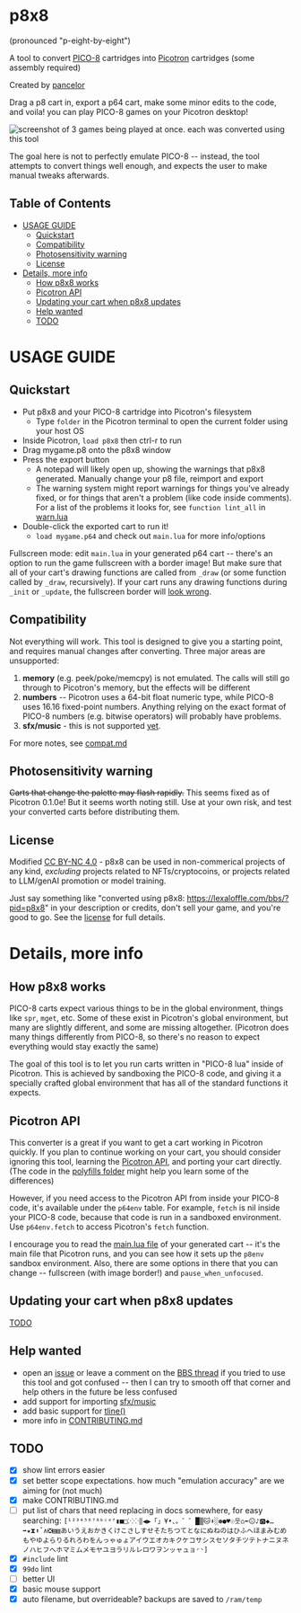 # p8x8

(pronounced "p-eight-by-eight")

A tool to convert [PICO-8](https://www.lexaloffle.com/pico-8.php) cartridges into [Picotron](https://www.lexaloffle.com/picotron.php) cartridges (some assembly required)

Created by [pancelor](https://pancelor.com/website2022-12)

Drag a p8 cart in, export a p64 cart, make some minor edits to the code, and voila! you can play PICO-8 games on your Picotron desktop!

![screenshot of 3 games being played at once. each was converted using this tool](https://github.com/pancelor/p8x8/assets/11308928/e3f6ae5e-24e3-4a98-a6c2-9aa8086ce299)

The goal here is not to perfectly emulate PICO-8 -- instead, the tool attempts to convert things well enough, and expects the user to make manual tweaks afterwards.

## Table of Contents
<!-- https://github.com/derlin/bitdowntoc -->
- [USAGE GUIDE](#usage-guide)
  - [Quickstart](#quickstart)
  - [Compatibility](#compatibility)
  - [Photosensitivity warning](#photosensitivity-warning)
  - [License](#license)
- [Details, more info](#details-more-info)
  - [How p8x8 works](#how-p8x8-works)
  - [Picotron API](#picotron-api)
  - [Updating your cart when p8x8 updates](#updating-your-cart-when-p8x8-updates)
  - [Help wanted](#help-wanted)
  - [TODO](#todo)



# USAGE GUIDE

## Quickstart

- Put p8x8 and your PICO-8 cartridge into Picotron's filesystem
	- Type `folder` in the Picotron terminal to open the current folder using your host OS
- Inside Picotron, `load p8x8` then ctrl-r to run
- Drag mygame.p8 onto the p8x8 window
- Press the export button
	- A notepad will likely open up, showing the warnings that p8x8 generated. Manually change your p8 file, reimport and export
	- The warning system might report warnings for things you've already fixed, or for things that aren't a problem (like code inside comments). For a list of the problems it looks for, see `function lint_all` in [warn.lua](https://github.com/pancelor/p8x8/blob/main/src/warn.lua#L74-L89)
- Double-click the exported cart to run it!
	- `load mygame.p64` and check out `main.lua` for more info/options

Fullscreen mode: edit `main.lua` in your generated p64 cart -- there's an option to run the game fullscreen with a border image! But make sure that all of your cart's drawing functions are called from `_draw` (or some function called by `_draw`, recursively). If your cart runs any drawing functions during `_init` or `_update`, the fullscreen border will [look wrong](https://github.com/pancelor/p8x8/issues/9).

## Compatibility

Not everything will work. This tool is designed to give you a starting point, and requires manual changes after converting. Three major areas are unsupported:
1. **memory** (e.g. peek/poke/memcpy) is not emulated. The calls will still go through to Picotron's memory, but the effects will be different
2. **numbers** -- Picotron uses a 64-bit float numeric type, while PICO-8 uses 16.16 fixed-point numbers. Anything relying on the exact format of PICO-8 numbers (e.g. bitwise operators) will probably have problems.
3. **sfx/music** - this is not supported [yet](https://github.com/pancelor/p8x8/issues/5).

For more notes, see [compat.md](./compat.md)

## Photosensitivity warning

~~Carts that change the palette may flash rapidly.~~ This seems fixed as of Picotron 0.1.0e! But it seems worth noting still. Use at your own risk, and test your converted carts before distributing them.

## License

Modified [CC BY-NC 4.0](https://creativecommons.org/licenses/by-nc/4.0/) - p8x8 can be used in non-commerical projects of any kind, *excluding* projects related to NFTs/cryptocoins, or projects related to LLM/genAI promotion or model training.

Just say something like "converted using p8x8: https://lexaloffle.com/bbs/?pid=p8x8" in your description or credits, don't sell your game, and you're good to go. See the [license](https://creativecommons.org/licenses/by-nc/4.0/) for full details.



# Details, more info

## How p8x8 works

PICO-8 carts expect various things to be in the global environment, things like `spr`, `mget`, etc. Some of these exist in Picotron's global environment, but many are slightly different, and some are missing altogether. (Picotron does many things differently from PICO-8, so there's no reason to expect everything would stay exactly the same)

The goal of this tool is to let you run carts written in "PICO-8 lua" inside of Picotron. This is achieved by sandboxing the PICO-8 code, and giving it a specially crafted global environment that has all of the standard functions it expects.

## Picotron API

This converter is a great if you want to get a cart working in Picotron quickly. If you plan to continue working on your cart, you should consider ignoring this tool, learning the [Picotron API](https://www.lexaloffle.com/picotron.php?page=faq), and porting your cart directly. (The code in the [polyfills folder](./baked/polyfill) might help you learn some of the differences)

However, if you need access to the Picotron API from inside your PICO-8 code, it's available under the `p64env` table. For example, `fetch` is nil inside your PICO-8 code, because that code is run in a sandboxed environment. Use `p64env.fetch` to access Picotron's `fetch` function.

I encourage you to read the [main.lua file](./baked/main.lua) of your generated cart -- it's the main file that Picotron runs, and you can see how it sets up the `p8env` sandbox environment. Also, there are some options in there that you can change -- fullscreen (with image border!) and `pause_when_unfocused`.

## Updating your cart when p8x8 updates

[TODO](https://github.com/pancelor/p8x8/issues/10)

## Help wanted
- open an [issue](https://github.com/pancelor/p8x8/issues) or leave a comment on the [BBS thread](https://www.lexaloffle.com/bbs/?pid=p8x8#p) if you tried to use this tool and got confused -- then I can try to smooth off that corner and help others in the future be less confused
- add support for importing [sfx/music](https://github.com/pancelor/p8x8/issues/5)
- add basic support for [tline()](https://github.com/pancelor/p8x8/issues/8)
- more info in [CONTRIBUTING.md](./CONTRIBUTING.md)

## TODO
- [x] show lint errors easier
- [x] set better scope expectations. how much "emulation accuracy" are we aiming for (not much)
- [x] make CONTRIBUTING.md
- [ ] put list of chars that need replacing in docs somewhere, for easy searching: `[¹²³⁴⁵⁶⁷⁸ᵇᶜᵉᶠ▮■□⁙⁘‖◀▶「」¥•、。゛゜█▒🐱⬇️░✽●♥☉웃⌂⬅️😐♪🅾️◆…➡️★⧗⬆️ˇ∧❎▤▥あいうえおかきくけこさしすせそたちつてとなにぬねのはひふへほまみむめもやゆよらりるれろわをんっゃゅょアイウエオカキクケコサシスセソタチツテトナニヌネノハヒフヘホマミムメモヤユヨラリルレロワヲンッャュョ◜◝]`
- [x] `#include` lint
- [x] `99do` lint
- [ ] better UI
- [x] basic mouse support
- [x] auto filename, but overrideable? backups are saved to `/ram/temp`
